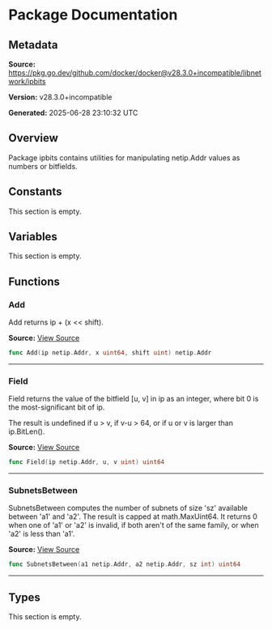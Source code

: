 # Package Documentation

## Metadata

**Source:** https://pkg.go.dev/github.com/docker/docker@v28.3.0+incompatible/libnetwork/ipbits

**Version:** v28.3.0+incompatible

**Generated:** 2025-06-28 23:10:32 UTC

## Overview

Package ipbits contains utilities for manipulating netip.Addr values as
numbers or bitfields.


## Constants

This section is empty.

## Variables

This section is empty.

## Functions

### Add

Add returns ip + (x << shift).

**Source:** [View Source](https://github.com/docker/docker/blob/v28.3.0/libnetwork/ipbits/ipbits.go#L11)  

```go
func Add(ip netip.Addr, x uint64, shift uint) netip.Addr
```

---

### Field

Field returns the value of the bitfield [u, v] in ip as an integer,
where bit 0 is the most-significant bit of ip.

The result is undefined if u > v, if v-u > 64, or if u or v is larger than
ip.BitLen().

**Source:** [View Source](https://github.com/docker/docker/blob/v28.3.0/libnetwork/ipbits/ipbits.go#L53)  

```go
func Field(ip netip.Addr, u, v uint) uint64
```

---

### SubnetsBetween

SubnetsBetween computes the number of subnets of size 'sz' available between 'a1'
and 'a2'. The result is capped at math.MaxUint64. It returns 0 when one of
'a1' or 'a2' is invalid, if both aren't of the same family, or when 'a2' is
less than 'a1'.

**Source:** [View Source](https://github.com/docker/docker/blob/v28.3.0/libnetwork/ipbits/ipbits.go#L31)  

```go
func SubnetsBetween(a1 netip.Addr, a2 netip.Addr, sz int) uint64
```

---

## Types

This section is empty.

